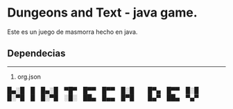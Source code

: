 # Dungeons and Text - java game.
Este es un juego de masmorra hecho en java.

## Dependecias
---
1. org.json







█▄░█ █ █▄░█ ▀█▀ █▀▀ █▀▀ █░█   █▀▄ █▀▀ █░█  
█░▀█ █ █░▀█ ░█░ ██▄ █▄▄ █▀█   █▄▀ ██▄ ▀▄▀  